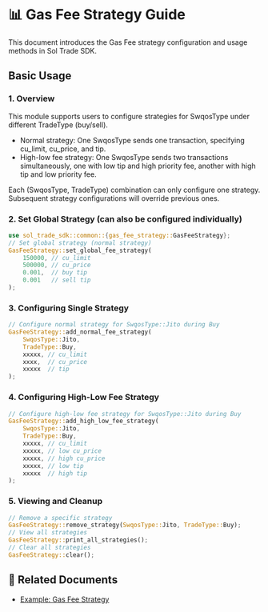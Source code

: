 # 📊 Gas Fee Strategy Guide

This document introduces the Gas Fee strategy configuration and usage methods in Sol Trade SDK.

## Basic Usage

### 1. Overview

This module supports users to configure strategies for SwqosType under different TradeType (buy/sell).

- Normal strategy: One SwqosType sends one transaction, specifying cu_limit, cu_price, and tip.
- High-low fee strategy: One SwqosType sends two transactions simultaneously, one with low tip and high priority fee, another with high tip and low priority fee.

Each (SwqosType, TradeType) combination can only configure one strategy. Subsequent strategy configurations will override previous ones.

### 2. Set Global Strategy (can also be configured individually)

```rust
use sol_trade_sdk::common::{gas_fee_strategy::GasFeeStrategy};
// Set global strategy (normal strategy)
GasFeeStrategy::set_global_fee_strategy(
    150000, // cu_limit
    500000, // cu_price
    0.001,  // buy tip
    0.001   // sell tip
);
```

### 3. Configuring Single Strategy

```rust
// Configure normal strategy for SwqosType::Jito during Buy
GasFeeStrategy::add_normal_fee_strategy(
    SwqosType::Jito,
    TradeType::Buy,
    xxxxx, // cu_limit
    xxxx,  // cu_price
    xxxxx  // tip
);
```

### 4. Configuring High-Low Fee Strategy

```rust
// Configure high-low fee strategy for SwqosType::Jito during Buy
GasFeeStrategy::add_high_low_fee_strategy(
    SwqosType::Jito,
    TradeType::Buy,
    xxxxx, // cu_limit
    xxxxx, // low cu_price
    xxxxx, // high cu_price
    xxxxx, // low tip
    xxxxx  // high tip
);
```

### 5. Viewing and Cleanup

```rust
// Remove a specific strategy
GasFeeStrategy::remove_strategy(SwqosType::Jito, TradeType::Buy);
// View all strategies
GasFeeStrategy::print_all_strategies();
// Clear all strategies
GasFeeStrategy::clear();
```

## 🔗 Related Documents

- [Example: Gas Fee Strategy](../examples/gas_fee_strategy/)
